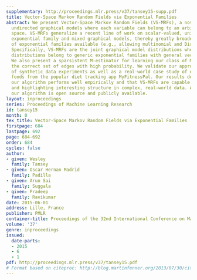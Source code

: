 ```yaml
---
supplementary: http://proceedings.mlr.press/v37/tansey15-supp.pdf
title: Vector-Space Markov Random Fields via Exponential Families
abstract: We present Vector-Space Markov Random Fields (VS-MRFs), a novel class of
  undirected graphical models where each variable can belong to an arbitrary vector
  space. VS-MRFs generalize a recent line of work on scalar-valued, uni-parameter
  exponential family and mixed graphical models, thereby greatly broadening the class
  of exponential families available (e.g., allowing multinomial and Dirichlet distributions).
  Specifically, VS-MRFs are the joint graphical model distributions where the node-conditional
  distributions belong to generic exponential families with general vector space domains.
  We also present a sparsistent M-estimator for learning our class of MRFs that recovers
  the correct set of edges with high probability. We validate our approach via a set
  of synthetic data experiments as well as a real-world case study of over four million
  foods from the popular diet tracking app MyFitnessPal. Our results demonstrate that
  our algorithm performs well empirically and that VS-MRFs are capable of capturing
  and highlighting interesting structure in complex, real-world data. All code for
  our algorithm is open source and publicly available.
layout: inproceedings
series: Proceedings of Machine Learning Research
id: tansey15
month: 0
tex_title: Vector-Space Markov Random Fields via Exponential Families
firstpage: 684
lastpage: 692
page: 684-692
order: 684
cycles: false
author:
- given: Wesley
  family: Tansey
- given: Oscar Hernan Madrid
  family: Padilla
- given: Arun Sai
  family: Suggala
- given: Pradeep
  family: Ravikumar
date: 2015-06-01
address: Lille, France
publisher: PMLR
container-title: Proceedings of the 32nd International Conference on Machine Learning
volume: '37'
genre: inproceedings
issued:
  date-parts:
  - 2015
  - 6
  - 1
pdf: http://proceedings.mlr.press/v37/tansey15.pdf
# Format based on citeproc: http://blog.martinfenner.org/2013/07/30/citeproc-yaml-for-bibliographies/
---
```

